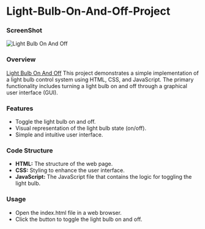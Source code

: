 # Light-Bulb-On-And-Off-Project

### ScreenShot

![Light Bulb On And Off](/bulb.png)

### Overview

[Light Bulb On And Off](https://66ab221423be03886a46a90d--fancy-meringue-0a6ad9.netlify.app/) This project demonstrates a simple implementation of a light bulb control system using HTML, CSS, and JavaScript. The primary functionality includes turning a light bulb on and off through a graphical user interface (GUI).

### Features

- Toggle the light bulb on and off.
- Visual representation of the light bulb state (on/off).
- Simple and intuitive user interface.

### Code Structure

- **HTML:** The structure of the web page.
- **CSS:** Styling to enhance the user interface.
- **JavaScript:** The JavaScript file that contains the logic for toggling the light bulb.

### Usage

- Open the index.html file in a web browser.
- Click the button to toggle the light bulb on and off.

